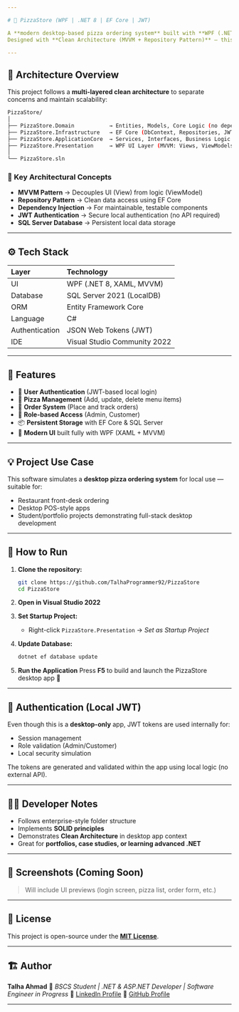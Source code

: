 ```yaml
---

# 🍕 PizzaStore (WPF | .NET 8 | EF Core | JWT)

A **modern desktop-based pizza ordering system** built with **WPF (.NET 8)** using **Entity Framework Core** for data access and **JWT Authentication** for secure local login.
Designed with **Clean Architecture (MVVM + Repository Pattern)** — this project demonstrates professional software structure, layered design, and maintainable code practices in desktop applications.

---
```


## 🧱 Architecture Overview

This project follows a **multi-layered clean architecture** to separate concerns and maintain scalability:

```bash
PizzaStore/
│
├── PizzaStore.Domain           → Entities, Models, Core Logic (no dependencies)
├── PizzaStore.Infrastructure   → EF Core (DbContext, Repositories, JWT Services)
├── PizzaStore.ApplicationCore  → Services, Interfaces, Business Logic
├── PizzaStore.Presentation     → WPF UI Layer (MVVM: Views, ViewModels, Commands)
│
└── PizzaStore.sln
```

### 🧩 Key Architectural Concepts

* **MVVM Pattern** → Decouples UI (View) from logic (ViewModel)
* **Repository Pattern** → Clean data access using EF Core
* **Dependency Injection** → For maintainable, testable components
* **JWT Authentication** → Secure local authentication (no API required)
* **SQL Server Database** → Persistent local data storage

---

## ⚙️ Tech Stack

| Layer          | Technology                   |
| :------------- | :--------------------------- |
| UI             | WPF (.NET 8, XAML, MVVM)     |
| Database       | SQL Server 2021 (LocalDB)    |
| ORM            | Entity Framework Core        |
| Language       | C#                           |
| Authentication | JSON Web Tokens (JWT)        |
| IDE            | Visual Studio Community 2022 |

---

## 🚀 Features

* 🔑 **User Authentication** (JWT-based local login)
* 🍕 **Pizza Management** (Add, update, delete menu items)
* 🛒 **Order System** (Place and track orders)
* 👤 **Role-based Access** (Admin, Customer)
* 📦 **Persistent Storage** with EF Core & SQL Server
* 🎨 **Modern UI** built fully with WPF (XAML + MVVM)

---

## 💡 Project Use Case

This software simulates a **desktop pizza ordering system** for local use — suitable for:

* Restaurant front-desk ordering
* Desktop POS-style apps
* Student/portfolio projects demonstrating full-stack desktop development

---

## 🧭 How to Run

1. **Clone the repository:**

   ```bash
   git clone https://github.com/TalhaProgrammer92/PizzaStore
   cd PizzaStore
   ```

2. **Open in Visual Studio 2022**

3. **Set Startup Project:**

   * Right-click `PizzaStore.Presentation` → *Set as Startup Project*

4. **Update Database:**

   ```bash
   dotnet ef database update
   ```

5. **Run the Application**
   Press **F5** to build and launch the PizzaStore desktop app 🎉

---

## 🔐 Authentication (Local JWT)

Even though this is a **desktop-only** app, JWT tokens are used internally for:

* Session management
* Role validation (Admin/Customer)
* Local security simulation

The tokens are generated and validated within the app using local logic (no external API).

---

## 🧑‍💻 Developer Notes

* Follows enterprise-style folder structure
* Implements **SOLID principles**
* Demonstrates **Clean Architecture** in desktop app context
* Great for **portfolios, case studies, or learning advanced .NET**

---

## 📸 Screenshots (Coming Soon)

> Will include UI previews (login screen, pizza list, order form, etc.)

---

## 📄 License

This project is open-source under the [**MIT License**](/LICENSE).

---

## 🏗️ Author

**Talha Ahmad**
🚀 *BSCS Student | .NET & ASP.NET Developer | Software Engineer in Progress*
📎 [LinkedIn Profile](https://www.linkedin.com/in/talha-ahmad-720171324/)
📎 [GitHub Profile](https://github.com/TalhaProgrammer92)

---